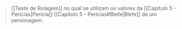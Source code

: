 > [[Teste de Rolagem]] no qual se utilizam os valores da [[Capítulo 5 - Perícias|Perícia]] [[Capítulo 5 - Perícias#Blefe|Blefe]] de um personagem.
